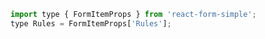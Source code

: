 ```jsx | pure
import type { FormItemProps } from 'react-form-simple';
type Rules = FormItemProps['Rules'];
```

<br />
